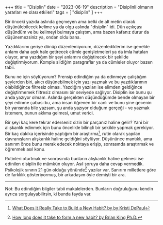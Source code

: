+++
title = "Disiplin"
date = "2023-06-19"
description = "Disiplinli olmanın yararları ve olası etkileri"
tags = [
    "disiplin"
]
+++

Bir önceki yazıda aslında geçmeyen ama belki de alt metin olarak düşünülebilecek kelime ya da olgu aslında "disiplin" idi. Dün açıkçası düşündüm ve bu kelimeyi bulmaya çalıştım, ama bazen kafanız durur da düşünemezsiniz ya, ondan oldu bana.

Yazdıklarımı geriye dönüp düzenlemiyorum, düzenlediklerim ise genelde anlamı daha açık hale getirecek cümle genişletmeleri ya da imla hataları oluyor, ama yazdığım bir şeyi anlamını değiştirecek bir şekilde değiştirmiyorum. Komple sildiğim paragraflar ya da cümleler oluyor bazen tabii.

Bunu ne için söylüyorum? Prensip edindiğim ya da edinmeye çalıştığım şeylerden biri, akıcı düşünebilmek için yazı yazmak ve bu yazdıklarımın olabildiğince filtresiz olması. Yazdığım yazıları ise elimden geldiğince değiştirmemek filtresiz olmasını bir seviyede sağlıyor. Disiplin ise bunu şu anda yazıyor olmam. Aslında gerçekten düşündüğümde bende olmayan bir şeyi edinme çabası bu, ama insan öğrenen bir canlı ve bunu yine gecenin bir yarısında bile yazsam, şu anda yazıyor olduğum gerçeği - ve yazmak istemem, bunun aklıma gelmesi, umut verici.

Bir şeyi kaç kere tekrar ederseniz sizin bir parçanız haline gelir? Yani bir alışkanlık edinmek için bunu öncelikle bilinçli bir şekilde yapmak gerekiyor. Bir kaç dakika içerisinde yaptığım bir araştırma[^1], rutin olarak yapılan davranışların alışkanlık haline geldiğini söylüyor. Düşününce mantıklı, ama sanırım önce bunu merak edecek noktaya erişip, sonrasında araştırmak ve öğrenmek asıl konu.

Rutinleri oturtmak ve sonrasında bunların alışkanlık haline gelmesi ise edinilen disiplin ile mümkün oluyor. Asıl soruya daha cevap vermedik. Psikolojik sınırın 21 gün olduğu yönünde[^2] yazılar var. Sanırım milletlere göre de farklılık gösteriyormuş, bir arkadaşım öyle demişti bir ara.

---
Not: Bu edindiğim bilgiler tabii makalelerden. Bunların doğruluğunu kendin ayrıca sorgulayabilirsin, ki bunda fayda var.

[^1]: [What Does It Really Take to Build a New Habit? by by Kristi DePaul](https://hbr.org/2021/02/what-does-it-really-take-to-build-a-new-habit)
[^2]: [How long does it take to form a new habit? by Brian King Ph.D.](https://www.psychologytoday.com/us/blog/taking-it-easy/202001/how-long-does-it-take-form-new-habit)

